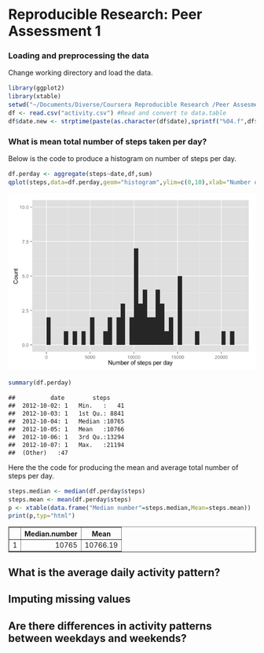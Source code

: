 # Reproducible Research: Peer Assessment 1


### Loading and preprocessing the data
Change working directory and load the data.

```r
library(ggplot2)
library(xtable)
setwd("~/Documents/Diverse/Coursera Reproducible Research /Peer Assesment 1/Peeras1/RepData_PeerAssessment1/")
df <- read.csv("activity.csv") #Read and convert to data.table
df$date.new <- strptime(paste(as.character(df$date),sprintf("%04.f",df$interval)),format = "%Y-%m-%d %H%M") #Create a new date column in format POSIX
```

### What is mean total number of steps taken per day?
Below is the code to produce a histogram on number of steps per day.

```r
df.perday <- aggregate(steps~date,df,sum)
qplot(steps,data=df.perday,geom="histogram",ylim=c(0,10),xlab="Number of steps per day",ylab="Count",binwidth=500)
```

![](PA1_template_version02_files/figure-html/unnamed-chunk-2-1.png) 

```r
summary(df.perday)
```

```
##          date        steps      
##  2012-10-02: 1   Min.   :   41  
##  2012-10-03: 1   1st Qu.: 8841  
##  2012-10-04: 1   Median :10765  
##  2012-10-05: 1   Mean   :10766  
##  2012-10-06: 1   3rd Qu.:13294  
##  2012-10-07: 1   Max.   :21194  
##  (Other)   :47
```

Here the the code for producing the mean and average total number of steps per day.

```r
steps.median <- median(df.perday$steps)
steps.mean <- mean(df.perday$steps)
p <- xtable(data.frame("Median number"=steps.median,Mean=steps.mean))
print(p,typ="html")
```

<!-- html table generated in R 3.1.2 by xtable 1.7-4 package -->
<!-- Sat May 16 23:20:20 2015 -->
<table border=1>
<tr> <th>  </th> <th> Median.number </th> <th> Mean </th>  </tr>
  <tr> <td align="right"> 1 </td> <td align="right"> 10765 </td> <td align="right"> 10766.19 </td> </tr>
   </table>



## What is the average daily activity pattern?



## Imputing missing values



## Are there differences in activity patterns between weekdays and weekends?
